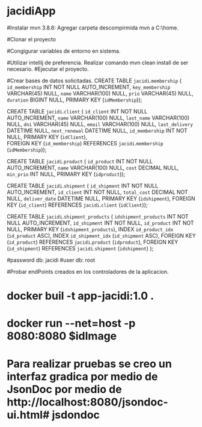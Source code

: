 # jacidiApp

#Instalar mvn 3.8.6: Agregar carpeta descompirmida mvn a C:\home.

#Clonar el proyecto

#Congigurar variables de entorno en sistema.

#Utilizar intellij de preferencia. Realizar comando mvn clean install de ser necesario.
#Ejecutar el proyecto.

#Crear bases de datos solicitadas.
CREATE TABLE `jacidi`.`membership` (
  `id_membership` INT NOT NULL AUTO_INCREMENT,
  `key_membership` VARCHAR(45) NULL,
  `name` VARCHAR(100) NULL,
  `prio` VARCHAR(45) NULL,
  `duration` BIGINT NULL,
  PRIMARY KEY (`idMembership`));


CREATE TABLE `jacidi`.`client` (
  `id_client` INT NOT NULL AUTO_INCREMENT,
  `name` VARCHAR(100) NULL,
  `last_name` VARCHAR(100) NULL,
  `dni` VARCHAR(45) NULL,
  `email` VARCHAR(100) NULL,
  `last_delivery` DATETIME NULL,
  `next_renewal` DATETIME NULL,
  `id_membership` INT NOT NULL,
  PRIMARY KEY (`idClient`),  
    FOREIGN KEY (`id_membership`)
    REFERENCES `jacidi`.`membership` (`idMembership`));


CREATE TABLE `jacidi`.`product` (
  `id_product` INT NOT NULL AUTO_INCREMENT,
  `name` VARCHAR(100) NULL,
  `cost` DECIMAL NULL,
  `min_prio` INT NULL,
  PRIMARY KEY (`idproduct`));

CREATE TABLE `jacidi`.`shipment` (
  `id_shipment` INT NOT NULL AUTO_INCREMENT,
  `id_client` INT NOT NULL,
  `total_cost` DECIMAL NOT NULL,
  `deliver_date` DATETIME NULL,
  PRIMARY KEY (`idshipment`),
 FOREIGN KEY (`id_client`)
    REFERENCES `jacidi`.`client` (`idClient`));



CREATE TABLE `jacidi`.`shipment_products` (
  `idshipment_products` INT NOT NULL AUTO_INCREMENT,
  `id_shipment` INT NOT NULL,
  `id_product` INT NOT NULL,
  PRIMARY KEY (`idshipment_products`),
  INDEX `id_product_idx` (`id_product` ASC),
  INDEX `id_shipment_idx` (`id_shipment` ASC),
    FOREIGN KEY (`id_product`)
    REFERENCES `jacidi`.`product` (`idproduct`), 
    FOREIGN KEY (`id_shipment`)
    REFERENCES `jacidi`.`shipment` (`idshipment`)
    );
    
#password db: jacidi
#user db: root

#Probar endPoints creados en los controladores de la aplicacion.

# docker buil -t app-jacidi:1.0 .

# docker run --net=host -p 8080:8080 $idImage


# Para realizar pruebas se creo un interfaz gradica por medio de JsonDoc por medio de http://localhost:8080/jsondoc-ui.html# jsdondoc